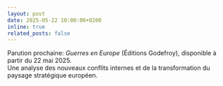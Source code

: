 ```yaml
---
layout: post
date: 2025-05-22 10:00:00+0200
inline: true
related_posts: false
---
```


Parution prochaine: *Guerres en Europe* (Éditions Godefroy), disponible à partir du 22 mai 2025.  
Une analyse des nouveaux conflits internes et de la transformation du paysage stratégique européen.
